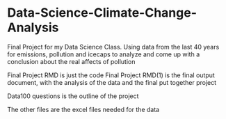 # Data-Science-Climate-Change-Analysis
Final Project for my Data Science Class. Using data from the last 40 years for emissions, pollution and icecaps to analyze and come up with a conclusion about the real affects of pollution


Final Project RMD is just the code
Final Project RMD(1) is the final output document, with the analysis of the data and the final put together project

Data100 questions is the outline of the project

The other files are the excel files needed for the data

